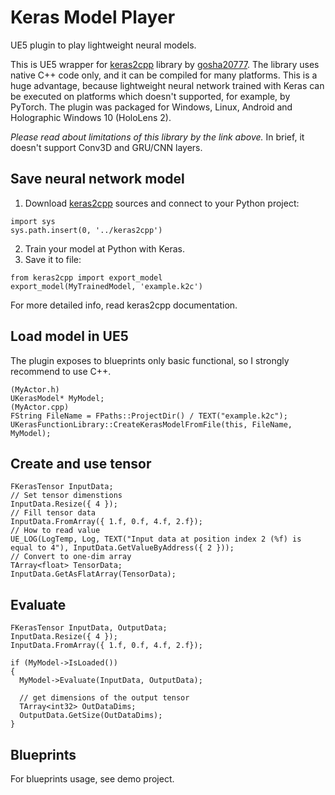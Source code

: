 # Keras Model Player
UE5 plugin to play lightweight neural models.

This is UE5 wrapper for [keras2cpp](https://github.com/gosha20777/keras2cpp) library by [gosha20777](https://github.com/gosha20777). The library uses native C++ code only, and it can be compiled for many platforms. This is a huge advantage, because lightweight neural network trained with Keras can be executed on platforms which doesn't supported, for example, by PyTorch. The plugin was packaged for Windows, Linux, Android and Holographic Windows 10 (HoloLens 2).

*Please read about limitations of this library by the link above.* In brief, it doesn't support Conv3D and GRU/CNN layers.

## Save neural network model

1. Download [keras2cpp](https://github.com/gosha20777/keras2cpp) sources and connect to your Python project:
```
import sys
sys.path.insert(0, '../keras2cpp')
```
2. Train your model at Python with Keras.
3. Save it to file:
```
from keras2cpp import export_model
export_model(MyTrainedModel, 'example.k2c')
```

For more detailed info, read keras2cpp documentation.

## Load model in UE5

The plugin exposes to blueprints only basic functional, so I strongly recommend to use C++.

```
(MyActor.h)
UKerasModel* MyModel;
(MyActor.cpp)
FString FileName = FPaths::ProjectDir() / TEXT("example.k2c");
UKerasFunctionLibrary::CreateKerasModelFromFile(this, FileName, MyModel);
```

## Create and use tensor

```
FKerasTensor InputData;
// Set tensor dimenstions
InputData.Resize({ 4 });
// Fill tensor data
InputData.FromArray({ 1.f, 0.f, 4.f, 2.f});
// How to read value
UE_LOG(LogTemp, Log, TEXT("Input data at position index 2 (%f) is equal to 4"), InputData.GetValueByAddress({ 2 }));
// Convert to one-dim array
TArray<float> TensorData;
InputData.GetAsFlatArray(TensorData);
```

## Evaluate

```
FKerasTensor InputData, OutputData;
InputData.Resize({ 4 });
InputData.FromArray({ 1.f, 0.f, 4.f, 2.f});

if (MyModel->IsLoaded())
{
  MyModel->Evaluate(InputData, OutputData);

  // get dimensions of the output tensor
  TArray<int32> OutDataDims;
  OutputData.GetSize(OutDataDims);
}
```

## Blueprints

For blueprints usage, see demo project.
